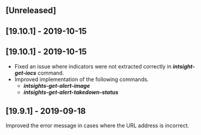 ## [Unreleased]


## [19.10.1] - 2019-10-15


## [19.10.1] - 2019-10-15
- Fixed an issue where indicators were not extracted correctly in ***intsight-get-iocs*** command.
- Improved implementation of the following commands.
  - ***intsights-get-alert-image***
  - ***intsights-get-alert-takedown-status***


## [19.9.1] - 2019-09-18
Improved the error message in cases where the URL address is incorrect.

